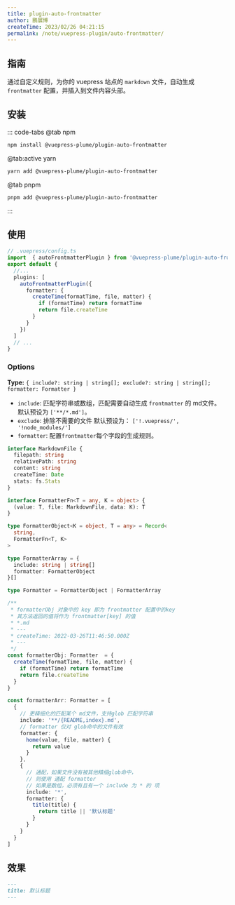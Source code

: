 ```yaml
---
title: plugin-auto-frontmatter
author: 鹏展博
createTime: 2023/02/26 04:21:15
permalink: /note/vuepress-plugin/auto-frontmatter/
---
```


<Stamps
  :stamps="['nv', { type: 'ndt', label: 'beta downloads', package: '@vuepress-plume/vuepress-plugin-auto-frontmatter' }, 'ndy', 'g']"
  repo="pengzhanbo/vuepress-theme-plume"
  subpath="plugins/plugin-auto-frontmatter"
  package="@vuepress-plume/plugin-auto-frontmatter"
/>


## 指南

通过自定义规则，为你的 vuepress 站点的 `markdown` 文件，自动生成 `frontmatter` 配置，并插入到文件内容头部。

## 安装

::: code-tabs
@tab  npm
``` sh
npm install @vuepress-plume/plugin-auto-frontmatter
```

@tab:active yarn
``` sh
yarn add @vuepress-plume/plugin-auto-frontmatter
```

@tab pnpm
``` sh
pnpm add @vuepress-plume/plugin-auto-frontmatter
```
:::

## 使用

```ts
// .vuepress/config.ts
import  { autoFrontmatterPlugin } from '@vuepress-plume/plugin-auto-frontmatter'
export default {
  //...
  plugins: [
    autoFrontmatterPlugin({
      formatter: {
        createTime(formatTime, file, matter) {
          if (formatTime) return formatTime
          return file.createTime
        }
      }
    })
  ]
  // ...
}
```

### Options

**Type:**  `{ include?: string | string[]; exclude?: string | string[]; formatter: Formatter }`

- `include`:  匹配字符串或数组，匹配需要自动生成 `frontmatter` 的 md文件。 默认预设为 `['**/*.md']`。
- `exclude`:  排除不需要的文件 默认预设为： `['!.vuepress/', '!node_modules/']`
- `formatter`: 配置`frontmatter`每个字段的生成规则。

```ts
interface MarkdownFile {
  filepath: string
  relativePath: string
  content: string
  createTime: Date
  stats: fs.Stats
}

interface FormatterFn<T = any, K = object> {
  (value: T, file: MarkdownFile, data: K): T
}

type FormatterObject<K = object, T = any> = Record<
  string,
  FormatterFn<T, K>
>

type FormatterArray = {
  include: string | string[]
  formatter: FormatterObject
}[]

type Formatter = FormatterObject | FormatterArray

/**
 * formatterObj 对象中的 key 即为 frontmatter 配置中的key
 * 其方法返回的值将作为 frontmatter[key] 的值
 * *.md
 * ---
 * createTime: 2022-03-26T11:46:50.000Z
 * ---
 */
const formatterObj: Formatter  = {
  createTime(formatTime, file, matter) {
    if (formatTime) return formatTime
    return file.createTime
  }
}

const formatterArr: Formatter = [
  {
    // 更精细化的匹配某个 md文件，支持glob 匹配字符串
    include: '**/{README,index}.md',
    // formatter 仅对 glob命中的文件有效
    formatter: {
      home(value, file, matter) {
        return value
      }
    },
    {
      // 通配，如果文件没有被其他精细glob命中，
      // 则使用 通配 formatter
      // 如果是数组，必须有且有一个 include 为 * 的 项
      include: '*',
      formatter: {
        title(title) {
          return title || '默认标题'
        }
      }
    }
  }
]

```


## 效果

```md
---
title: 默认标题
---
```
